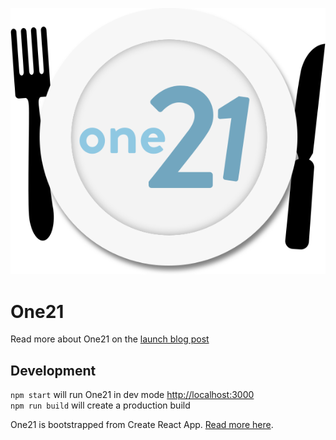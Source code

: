 ![One21 Logo](public/one21logo.svg)

# One21

Read more about One21 on the [launch blog post](https://www.globe.church/resources/one21-launch)

## Development

`npm start` will run One21 in dev mode [http://localhost:3000](http://localhost:3000)   
`npm run build` will create a production build

One21 is bootstrapped from Create React App. [Read more here](create-react-app.md).
